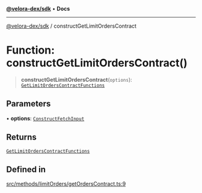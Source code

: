 [**@velora-dex/sdk**](../README.md) • **Docs**

***

[@velora-dex/sdk](../globals.md) / constructGetLimitOrdersContract

# Function: constructGetLimitOrdersContract()

> **constructGetLimitOrdersContract**(`options`): [`GetLimitOrdersContractFunctions`](../type-aliases/GetLimitOrdersContractFunctions.md)

## Parameters

• **options**: [`ConstructFetchInput`](../interfaces/ConstructFetchInput.md)

## Returns

[`GetLimitOrdersContractFunctions`](../type-aliases/GetLimitOrdersContractFunctions.md)

## Defined in

[src/methods/limitOrders/getOrdersContract.ts:9](https://github.com/paraswap/paraswap-sdk/blob/master/src/methods/limitOrders/getOrdersContract.ts#L9)
